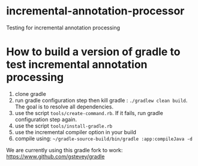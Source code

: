 # incremental-annotation-processor
Testing for incremental annotation processing

# How to build a version of gradle to test incremental annotation processing

1. clone gradle
1. run gradle configuration step then kill gradle : `./gradlew clean build`. The goal is to resolve all dependencies.
1. use the script `tools/create-command.rb`. If it fails, run gradle configuration step again.
1. use the script `tools/install-gradle.rb`
1. use the incremental compiler option in your build
1. compile using: `~/gradle-source-build/bin/gradle :app:compileJava -d`

We are currently using this gradle fork to work: https://www.github.com/gstevey/gradle
